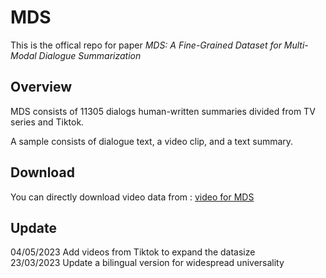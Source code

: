 # MDS
This is the offical repo for paper *MDS: A Fine-Grained Dataset for Multi-Modal Dialogue Summarization*

## Overview

MDS consists of 11305 dialogs human-written summaries divided from TV series and Tiktok.

A sample consists of dialogue text, a video clip, and a text summary.

## Download
You can directly download video data from : [video for MDS](https://1drv.ms/u/s!AmYXu9CFagz3kQnDbQlTxFpWIOHk?e=CTSPMQ)

## Update
04/05/2023 Add videos from Tiktok to expand the datasize  
23/03/2023 Update a bilingual version for widespread universality

